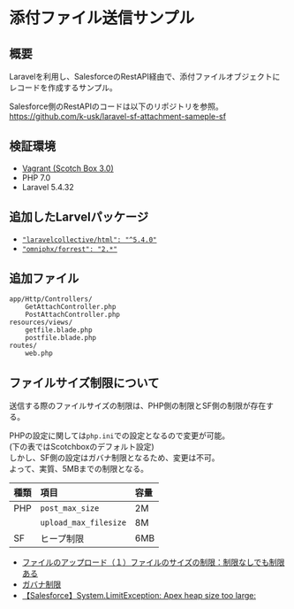 # 添付ファイル送信サンプル
## 概要
Laravelを利用し、SalesforceのRestAPI経由で、添付ファイルオブジェクトにレコードを作成するサンプル。

Salesforce側のRestAPIのコードは以下のリポジトリを参照。  
<https://github.com/k-usk/laravel-sf-attachment-sameple-sf>

## 検証環境

* [Vagrant (Scotch Box 3.0)](https://box.scotch.io/)
* PHP 7.0
* Laravel 5.4.32

## 追加したLarvelパッケージ

* [`"laravelcollective/html": "^5.4.0"`](https://laravelcollective.com/)
* [`"omniphx/forrest": "2.*"`](https://github.com/omniphx/forrest)

## 追加ファイル

```
app/Http/Controllers/
	GetAttachController.php
	PostAttachController.php
resources/views/
	getfile.blade.php
	postfile.blade.php	
routes/
	web.php	
```

## ファイルサイズ制限について

送信する際のファイルサイズの制限は、PHP側の制限とSF側の制限が存在する。

PHPの設定に関しては`php.ini`での設定となるので変更が可能。  
(下の表ではScotchboxのデフォルト設定)  
しかし、SF側の設定はガバナ制限となるため、変更は不可。  
よって、実質、5MBまでの制限となる。

| 種類 | 項目 | 容量 |
| :-- | :-- | :-- |
| PHP | `post_max_size` | 2M |
|  | `upload_max_filesize` | 8M |
| SF | ヒープ制限 | 6MB |

* [ファイルのアップロード（１）ファイルのサイズの制限：制限なしでも制限ある](http://www.larajapan.com/2016/03/26/%E3%83%95%E3%82%A1%E3%82%A4%E3%83%AB%E3%81%AE%E3%82%A2%E3%83%83%E3%83%97%E3%83%AD%E3%83%BC%E3%83%89%EF%BC%88%EF%BC%91%EF%BC%89%E3%83%95%E3%82%A1%E3%82%A4%E3%83%AB%E3%81%AE%E3%82%B5%E3%82%A4%E3%82%BA/)
* [ガバナ制限](https://developer.salesforce.com/docs/atlas.ja-jp.salesforce_app_limits_cheatsheet.meta/salesforce_app_limits_cheatsheet/salesforce_app_limits_platform_apexgov.htm)
* [【Salesforce】System.LimitException: Apex heap size too large:](http://www.subnetwork.jp/blog/?p=710)
